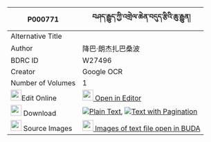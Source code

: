 |P000771|བཤད་རྒྱུད་ཀྱི་འགྲེལ་ཆེན་བདུད་རྩིའི་ཆུ་རྒྱུན། 
| --- | --- 
|Alternative Title |
|Author| 降巴·朗杰扎巴桑波
|BDRC ID | W27496
|Creator | Google OCR
|Number of Volumes| 1
|<img width="25" src="https://img.icons8.com/color/25/000000/edit-property.png">Edit Online| [<img width="25" src="https://avatars.githubusercontent.com/u/45091458?s=200&v=4"> Open in Editor](http://editor.openpecha.org/P000771)
|<img width="25" src="https://img.icons8.com/fluent/48/000000/download-2.png"/>  Download | [![](https://img.icons8.com/color/20/000000/txt.png)Plain Text](https://github.com/Openpecha/P000771/releases/download/v1/shegyu_kyi_drelchen_dutsi_i_ch_plain_P000771.zip), [![](https://img.icons8.com/color/20/000000/txt.png)Text with Pagination](https://github.com/Openpecha/P000771/releases/download/v1/shegyu_kyi_drelchen_dutsi_i_ch_pages_P000771.zip)
|<img width="25" src="https://img.icons8.com/plasticine/100/000000/pictures-folder.png"/>  Source Images | [<img width="25" src="https://library.bdrc.io/icons/BUDA-small.svg"> Images of text file open in BUDA](https://library.bdrc.io/show/bdr:W27496)